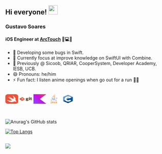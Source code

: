 ## Hi everyone! <img src="https://media.giphy.com/media/hvRJCLFzcasrR4ia7z/giphy.gif" width="29px" height="29px">

### Gustavo Soares
#### iOS Engineer at [ArcTouch](https://arctouch.com/) 🥸💻📲

- 🔭 Developing some bugs in Swift.
- 🌱 Currently focus at improve knowledge on SwiftUI with Combine.
- 💼 Previously @ Sicoob, QRIAR, CooperSystem, Developer Academy, IESB, UCB.
- 😄 Pronouns: he/him
- ⚡ Fun fact: I listen anime openings when go out for a run 🏃🏻

<div style="display: inline_block"><br>
 <code><img align="center" height="30" width="40" src="https://raw.githubusercontent.com/github/explore/80688e429a7d4ef2fca1e82350fe8e3517d3494d/topics/swift/swift.png"></code>
  <code><img align="center" height="30" width="40" src="https://raw.githubusercontent.com/github/explore/80688e429a7d4ef2fca1e82350fe8e3517d3494d/topics/git/git.png"></code>
  <code><img align="center" height="30" width="40" src="https://raw.githubusercontent.com/github/explore/80688e429a7d4ef2fca1e82350fe8e3517d3494d/topics/kotlin/kotlin.png"></code>
  <code><img align="center" height="30" width="40" src="https://raw.githubusercontent.com/github/explore/80688e429a7d4ef2fca1e82350fe8e3517d3494d/topics/java/java.png"></code>
    <code><img align="center" height="30" width="40" src="https://raw.githubusercontent.com/github/explore/80688e429a7d4ef2fca1e82350fe8e3517d3494d/topics/c/c.png"></code>
</div><br><br>

![Anurag's GitHub stats](https://github-readme-stats.vercel.app/api?username=gustavochx&show_icons=true&theme=calm&hide=stars,contribs)

[![Top Langs](https://github-readme-stats.vercel.app/api/top-langs/?username=gustavochx&hide=html,css&langs_count=5&layout=compact&theme=calm)](https://github.com/anuraghazra/github-readme-stats)

##
  
  <div> 
  <a href="https://www.linkedin.com/in/gustavo-henrique-frota-soares-7424b3107/" target="_blank"><img src="https://img.shields.io/badge/-LinkedIn-%230077B5?style=for-the-badge&logo=linkedin&logoColor=white" target="_blank"></a> 
 
   
</div>
